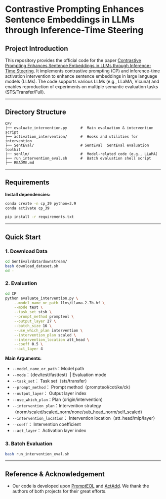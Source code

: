 # Contrastive Prompting Enhances Sentence Embeddings in LLMs through Inference-Time Steering

## Project Introduction

This repository provides the official code for the paper [Contrastive Prompting Enhances Sentence Embeddings in LLMs through Inference-Time Steering](https://arxiv.org/pdf/2505.12831). It implements contrastive prompting (CP) and inference-time activation intervention to enhance sentence embeddings in large language models (LLMs). The code supports various LLMs (e.g., LLaMA, Vicuna) and enables reproduction of experiments on multiple semantic evaluation tasks (STS/Transfer/Full).

---



## Directory Structure

```
CP/
├── evaluate_intervention.py      #  Main evaluation & intervention script
├── activation_intervention/      #  Hooks and utilities for intervention
├── SentEval/                     # SentEval  SentEval evaluation toolkit
├── senllm/                       #  Model-related code (e.g., LLaMA)
├── run_intervention_eval.sh      #  Batch evaluation shell script
├── README.md                     
```

---

## Requirements

**Install dependencies:**
```bash
conda create -n cp_39 python=3.9
conda activate cp_39

pip install -r requirements.txt
```

---

## Quick Start

### 1.  Download Data

``` sh
cd SentEval/data/downstream/
bash download_dataset.sh
cd -
```
### 2. Evaluation

```bash
cd CP
python evaluate_intervention.py \
    --model_name_or_path llms/Llama-2-7b-hf \
    --mode test \
    --task_set stsb \
    --prompt_method prompteol \
    --output_layer 27 \
    --batch_size 16 \
    --use_which_plan intervention \
    --intervention_plan scaled \
    --intervention_location att_head \
    --coeff 0.5 \
    --act_layer 4
```

**Main Arguments:**
- `--model_name_or_path`：Model path
- `--mode`：（dev/test/fasttest）| Evaluation mode
- `--task_set`： Task set（sts/transfer）
- `--prompt_method`： Prompt method（prompteol/cot/ke/ck）
- `--output_layer`： Output layer index
- `--use_which_plan`：Plan (origin/intervention)
- `--intervention_plan`：Intervention strategy（norm/scaled/scaled_norm/none/sub_head_norm/self_scaled）
- `--intervention_location`： Intervention location（att_head/mlp/layer）
- `--coeff`： Intervention coefficient
- `--act_layer`： Activation layer index

### 3. Batch Evaluation

```bash
bash run_intervention_eval.sh
```

---



##  Reference & Acknowledgement

- Our code is developed upon [PromptEOL](https://github.com/kongds/scaling_sentemb) and [ActAdd](https://github.com/UlisseMini/activation_additions_hf). We thank the authors of both projects for their great efforts.




